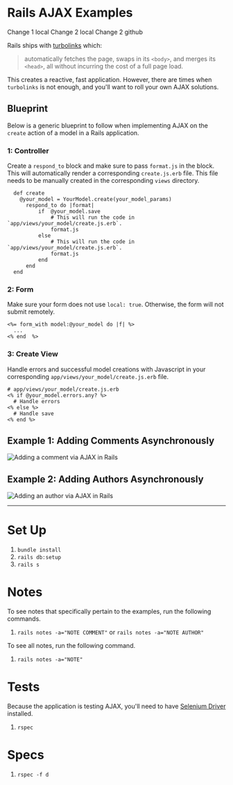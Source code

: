# Rails AJAX Examples
Change 1 local
Change 2 local
Change 2 github

Rails ships with [turbolinks](https://github.com/turbolinks/turbolinks) which:

> automatically fetches the page, swaps in its `<body>`, and merges its `<head>`, all without incurring the cost of a full page load.

This creates a reactive, fast application. However, there are times when `turbolinks` is not enough, and you'll want to roll your own AJAX solutions.

## Blueprint

Below is a generic blueprint to follow when implementing AJAX on the `create` action of a model in a Rails application.

### 1: Controller

Create a `respond_to` block and make sure to pass `format.js` in the block. This will automatically render a corresponding `create.js.erb` file. This file needs to be manually created in the corresponding `views` directory.

```
  def create
    @your_model = YourModel.create(your_model_params)
      respond_to do |format|
          if  @your_model.save
              # This will run the code in `app/views/your_model/create.js.erb`.
              format.js
          else
              # This will run the code in `app/views/your_model/create.js.erb`.
              format.js
          end
      end
  end
```

### 2: Form

Make sure your form does not use `local: true`. Otherwise, the form will not submit remotely.

```
<%= form_with model:@your_model do |f| %>
  ...
<% end  %>
```

### 3: Create View

Handle errors and successful model creations with Javascript in your corresponding `app/views/your_model/create.js.erb` file.

```
# app/views/your_model/create.js.erb
<% if @your_model.errors.any? %>
  # Handle errors
<% else %>
  # Handle save
<% end %>
```

## Example 1: Adding Comments Asynchronously

![Adding a comment via AJAX in Rails](./app/assets/images/adding_a_comment_via_ajax.gif)

## Example 2: Adding Authors Asynchronously 

![Adding an author via AJAX in Rails](./app/assets/images/adding_an_author_via_ajax.gif)

---

# Set Up

1. `bundle install`
2. `rails db:setup`
3. `rails s`

# Notes

To see notes that specifically pertain to the examples, run the following commands.

1. `rails notes -a="NOTE COMMENT"` or `rails notes -a="NOTE AUTHOR"`

To see all notes, run the following command.

1. `rails notes -a="NOTE"`

# Tests

Because the application is testing AJAX, you'll need to have [Selenium Driver](https://github.com/teamcapybara/capybara#selenium) installed.

1. `rspec`


# Specs

1. `rspec -f d`
